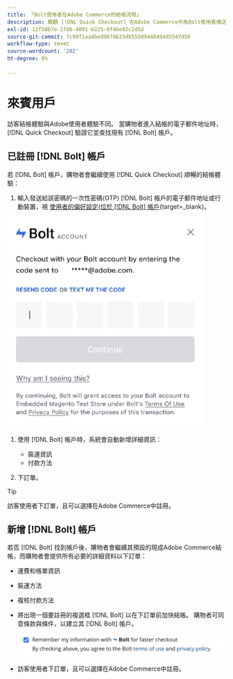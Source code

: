 ```yaml
---
title: 「Bolt使用者在Adobe Commerce的結帳流程」
description: 概觀 [!DNL Quick Checkout] 在Adobe Commerce中為Bolt使用者傳送流量。
exl-id: 12f58b7e-1f86-4891-b225-9f4be82c2d5d
source-git-commit: 7c99f1aa4bed9878625d855509448494d5547d56
workflow-type: tm+mt
source-wordcount: '202'
ht-degree: 0%

---
```


# 來賓用戶

訪客結帳體驗與Adobe使用者體驗不同。 當購物者進入結帳的電子郵件地址時， [!DNL Quick Checkout] 驗證它並查找現有 [!DNL Bolt] 帳戶。

## 已註冊 [!DNL Bolt] 帳戶

若 [!DNL Bolt] 帳戶，購物者會繼續使用 [!DNL Quick Checkout] 順暢的結帳體驗：

1. 輸入發送給該密碼的一次性密碼(OTP) [!DNL Bolt] 帳戶的電子郵件地址或行動裝置，視 [使用者的偏好設定(位於 [!DNL Bolt] 帳戶](https://help.bolt.com/shoppers/account/account-settings/#how-to-set-preferred-login-method){target=_blank}。

![OTP快顯視窗](assets/pop-up.png)

1. 使用 [!DNL Bolt] 帳戶時，系統會自動新增詳細資訊：

   - 裝運資訊
   - 付款方法

1. 下訂單。

>[!TIP]
>
> 訪客使用者下訂單，且可以選擇在Adobe Commerce中註冊。

## 新增 [!DNL Bolt] 帳戶

若否 [!DNL Bolt] 找到帳戶後，購物者會繼續其預設的現成Adobe Commerce結帳，而購物者會提供所有必要的詳細資料以下訂單：

- 運費和帳單資訊
- 裝運方法
- 複核付款方法
- 將出現一個要註冊的複選框 [!DNL Bolt] 以在下訂單前加快結帳。 購物者可同意條款與條件，以建立其 [!DNL Bolt] 帳戶。

   ![記住 [!DNL Bolt]](assets/checkbox-remember-bolt.png)

- 訪客使用者下訂單，且可以選擇在Adobe Commerce中註冊。
